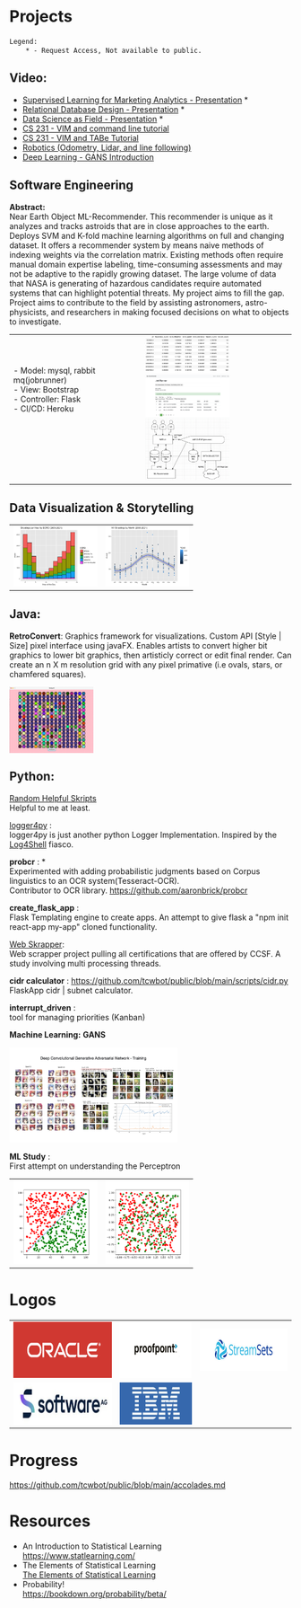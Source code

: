 # Projects

```
Legend:
    * - Request Access, Not available to public.
```
 
## Video:
- [Supervised Learning for Marketing Analytics - Presentation](https://www.youtube.com/watch?v=7WtoGeQmB0w) *
- [Relational Database Design - Presentation](https://www.youtube.com/watch?v=QxE2QbB2YTM) *
- [Data Science as Field - Presentation](https://www.youtube.com/watch?v=uiD9XutppVQ) *
- [CS 231 - VIM and command line tutorial](https://www.youtube.com/watch?v=RCx34TPTjsg)
- [CS 231 - VIM and TABe Tutorial](https://www.youtube.com/watch?v=PhcTrkfMIS4)
- [Robotics (Odometry, Lidar, and line following)](https://www.youtube.com/watch?v=V10tFtglBeQ)
- [Deep Learning - GANS Introduction](https://www.youtube.com/watch?v=8LWD8VtZRe0)


  


## Software Engineering
**Abstract:** <br/>
Near Earth Object ML-Recommender. This recommender is unique as it analyzes and tracks astroids that are in close approaches to the earth. Deploys SVM and K-fold machine learning algorithms on full and changing dataset. It offers a recommender system by means naive methods of indexing weights via the correlation matrix. 
Existing methods often require manual domain expertise labeling, time-consuming assessments and may not be adaptive to the rapidly
growing dataset. The large volume of data that NASA is generating of hazardous candidates require automated systems that can highlight potential threats. My project aims to fill the gap. Project aims to contribute to the field by assisting astronomers, astro-physicists, and researchers in making focused decisions on what to objects to investigate. 


<table>
<tr>
  <td align=top>
- Model: mysql, rabbit mq(jobrunner) <br/>
- View: Bootstrap <br/>
- Controller: Flask  <br/>
- CI/CD: Heroku<br/> <br/> <br/> <br/> <br/>
  </td>
  <td>
   <img src="https://github.com/tcwbot/public/blob/main/images/neor-data.png" width="150"/>
   <img src="https://github.com/tcwbot/public/blob/main/images/neor-jobrunner.png" width="150"/> <br/>
   <img src="https://github.com/tcwbot/public/blob/main/images/system-diagram.png" width="150"/>

  </td>
 </tr>
</table>


## Data Visualization & Storytelling
<table>
 <tr>
  <td>
<img src="https://github.com/tcwbot/public/blob/main/images/visual-analysis1.png" width="150"/>
  </td>
  <td>
<img src="https://github.com/tcwbot/public/blob/main/images/visual-analysis2.png" width="150"/>
  </td>
 </tr>
</table>

## Java:

__RetroConvert__: Graphics framework for visualizations. Custom API [Style | Size] pixel interface using javaFX. Enables artists to convert higher bit graphics to lower bit graphics, then artisticly correct or edit final render.  Can create an n X m resolution grid with any pixel primative (i.e ovals, stars, or chamfered squares). 

<img align="center" src="https://raw.githubusercontent.com/tcwbot/public/main/images/pixels.png" width="150"/>


## Python:

[Random Helpful Skripts](https://github.com/tcwbot/public/tree/main/scripts) <br/>
Helpful to me at least.

[logger4py](https://github.com/tcwbot/logger4) : <br/>
logger4py is just another python Logger Implementation.  Inspired by the [Log4Shell](https://en.wikipedia.org/wiki/Log4Shell) fiasco.

__probcr__ : * <br/>
Experimented with adding probabilistic judgments based on Corpus linguistics to an OCR system(Tesseract-OCR).<br/>
Contributor to OCR library. https://github.com/aaronbrick/probcr

__create_flask_app__ :  <br/>
Flask Templating engine to create apps. An attempt to give flask a "npm init react-app my-app" cloned functionality.

[Web Skrapper](https://github.com/tcwbot/public/tree/main/scripts/python231):  <br/>
Web scrapper project pulling all certifications that are offered by CCSF.  A study involving multi processing threads.

__cidr calculator__ :  https://github.com/tcwbot/public/blob/main/scripts/cidr.py <br/>
FlaskApp cidr | subnet calculator.

__interrupt_driven__ :  <br/>
tool for managing priorities (Kanban)

__Machine Learning:__
__GANS__

<img src="https://github.com/tcwbot/public/blob/main/images/gan-model.png" width="300"/>


__ML Study__ :  <br/>
First attempt on understanding the Perceptron
<table>
 <tr>
  <td>
<img src="https://raw.githubusercontent.com/tcwbot/public/main/images/simple_classification_01.png" width="150"/>
  </td>
  <td>
<img src="https://raw.githubusercontent.com/tcwbot/public/main/images/simple_classification_02.png" width="150"/>
  </td>
 </tr>
</table>
   


# Logos
<table>
<tr><td><img src="https://raw.githubusercontent.com/tcwbot/public/main/images/logo_01.png" height="100"/></td>
<td><img src="https://raw.githubusercontent.com/tcwbot/public/main/images/logo_02.png" height="100"/></td>
<td><img src="https://raw.githubusercontent.com/tcwbot/public/main/images/logo_03.png" height="75"/></td>
</tr>
<tr>
<td><img src="https://raw.githubusercontent.com/tcwbot/public/main/images/sag_logo.jpg" height="75"/></td>
 <td><img src="https://raw.githubusercontent.com/tcwbot/public/main/images/ibm_logo.jpg" height="75"/></td>
</tr>

 
</table>

# Progress
https://github.com/tcwbot/public/blob/main/accolades.md

# Resources
- An Introduction to Statistical Learning <br/>
https://www.statlearning.com/ <br/>
- The Elements of Statistical Learning <br/>
[The Elements of Statistical Learning ](https://hastie.su.domains/ElemStatLearn/printings/ESLII_print12_toc.pdf) <br/>
- Probability! <br/>
https://bookdown.org/probability/beta/  <br/>


